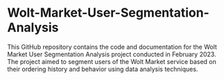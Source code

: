 # Wolt-Market-User-Segmentation-Analysis
This GitHub repository contains the code and documentation for the Wolt Market User Segmentation Analysis project conducted in February 2023. The project aimed to segment users of the Wolt Market service based on their ordering history and behavior using data analysis techniques.
